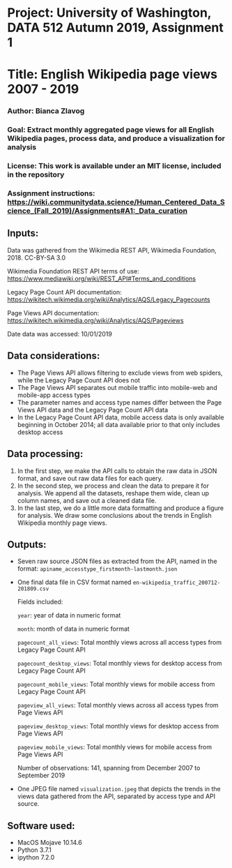 # Project: University of Washington, DATA 512 Autumn 2019, Assignment 1
# Title: English Wikipedia page views 2007 - 2019
### Author: Bianca Zlavog
### Goal: Extract monthly aggregated page views for all English Wikipedia pages, process data, and produce a visualization for analysis
### License: This work is available under an MIT license, included in the repository
### Assignment instructions: https://wiki.communitydata.science/Human_Centered_Data_Science_(Fall_2019)/Assignments#A1:_Data_curation


## Inputs:

Data was gathered from the Wikimedia REST API, Wikimedia Foundation, 2018. CC-BY-SA 3.0

Wikimedia Foundation REST API terms of use: https://www.mediawiki.org/wiki/REST_API#Terms_and_conditions

Legacy Page Count API documentation: https://wikitech.wikimedia.org/wiki/Analytics/AQS/Legacy_Pagecounts

Page Views API documentation: https://wikitech.wikimedia.org/wiki/Analytics/AQS/Pageviews

Date data was accessed: 10/01/2019


## Data considerations:

* The Page Views API allows filtering to exclude views from web spiders, while the Legacy Page Count API does not
* The Page Views API separates out mobile traffic into mobile-web and mobile-app access types
* The parameter names and access type names differ between the Page Views API data and the Legacy Page Count API data
* In the Legacy Page Count API data, mobile access data is only available beginning in October 2014; all data available prior to that only includes desktop access
	

## Data processing:

1. In the first step, we make the API calls to obtain the raw data in JSON format, and save out raw data files for each query.
2. In the second step, we process and clean the data to prepare it for analysis. We append all the datasets, reshape them wide, clean up column names, and save out a cleaned data file.
3. In the last step, we do a little more data formatting and produce a figure for analysis. We draw some conclusions about the trends in English Wikipedia monthly page views.


## Outputs:

* Seven raw source JSON files as extracted from the API, named in the format: `apiname_accesstype_firstmonth-lastmonth.json`
* One final data file in CSV format named `en-wikipedia_traffic_200712-201809.csv`

	Fields included:

	`year`: year of data in numeric format

	`month`: month of data in numeric format

	`pagecount_all_views`: Total monthly views across all access types from Legacy Page Count API

	`pagecount_desktop_views`: Total monthly views for desktop access from Legacy Page Count API

	`pagecount_mobile_views`: Total monthly views for mobile access from Legacy Page Count API

	`pageview_all_views`: Total monthly views across all access types from Page Views API

	`pageview_desktop_views`: Total monthly views for desktop access from Page Views API

	`pageview_mobile_views`: Total monthly views for mobile access from Page Views API

	Number of observations: 141, spanning from December 2007 to September 2019
	
* One JPEG file named `visualization.jpeg` that depicts the trends in the views data gathered from the API, separated by access type and API source.


## Software used:

* MacOS Mojave 10.14.6
* Python 3.7.1
* ipython 7.2.0

